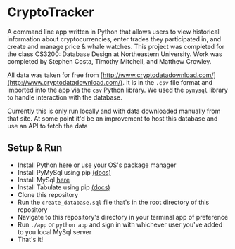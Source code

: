 # CryptoTracker

A command line app written in Python that allows users to view historical information about cryptocurrencies, enter trades they participated in, and create and manage price & whale watches.
This project was completed for the class CS3200: Database Design at Northeastern University. Work was completed by Stephen Costa, Timothy Mitchell, and Matthew Crowley.

All data was taken for free from [http://www.cryptodatadownload.com/](http://www.cryptodatadownload.com/). It is in the `.csv` file format and imported into the app via the `csv` Python library. We used the `pymysql` library to handle interaction with the database.

Currently this is only run locally and with data downloaded manually from that site. At some point it'd be an improvement to host this database and use an API to fetch the data

## Setup & Run
- Install Python [here](https://www.python.org/downloads/](https://www.python.org/downloads/)) or use your OS's package manager
- Install PyMySql using pip [(docs)](https://pymysql.readthedocs.io/en/latest/user/installation.html](https://pymysql.readthedocs.io/en/latest/user/installation.html))
- Install MySql [here](https://www.mysql.com/downloads/](https://www.mysql.com/downloads/))
- Install Tabulate using pip [(docs)](https://pypi.org/project/tabulate/)
- Clone this repository
- Run the `create_database.sql` file that's in the root directory of this repository
- Navigate to this repository's directory in your terminal app of preference
- Run `./app` or `python app` and sign in with whichever user you've added to you local MySql server
- That's it!
